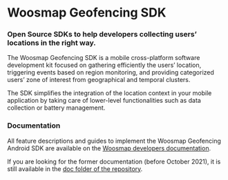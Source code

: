 # Woosmap Geofencing SDK

### Open Source SDKs to help developers collecting users’ locations in the right way.

The Woosmap Geofencing SDK is a mobile cross-platform software development kit focused on gathering efficiently the users’ location, triggering events based on region monitoring, and providing categorized users’ zone of interest from geographical and temporal clusters.

The SDK simplifies the integration of the location context in your mobile application by taking care of lower-level functionalities such as data collection or battery management.

### Documentation

All feature descriptions and guides to implement the Woosmap Geofencing Android SDK are available on the [Woosmap developers documentation](https://developers.woosmap.com/products/geofencing-sdk/get-started/).

If you are looking for the former documentation (before October 2021), it is still available in the [doc folder of the repository](https://github.com/woosmap/woosmap-geofencing-android-sdk/tree/master/doc).
